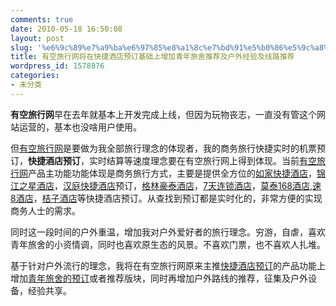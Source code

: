 ```yaml
---
comments: true
date: 2010-05-18 16:50:08
layout: post
slug: '%e6%9c%89%e7%a9%ba%e6%97%85%e8%a1%8c%e7%bd%91%e5%b0%86%e5%9c%a8%e5%bf%ab%e6%8d%b7%e9%85%92%e5%ba%97%e9%a2%84%e8%ae%a2%e5%9f%ba%e7%a1%80%e4%b8%8a%e5%a2%9e%e5%8a%a0%e9%9d%92%e5%b9%b4%e6%97%85%e8%88%8d'
title: 有空旅行网将在快捷酒店预订基础上增加青年旅舍推荐及户外经验及线路推荐
wordpress_id: 1578876
categories:
- 未分类
---
```


**有空旅行网**早在去年就基本上开发完成上线，但因为玩物丧志，一直没有管这个网站运营的，基本也没啥用户使用。

但[有空旅行网](http://www.youkong.cn)是要做为我全部旅行理念的体现者，我的商务旅行快捷实时的机票预订，**快捷酒店预订**，实时结算等速度理念要在有空旅行网上得到体现。当前[有空旅行网](http://www.youkong.cn/)产品主功能功能体现是商务旅行方式，主要是提供全方位的[如家快捷酒店](http://www.youkong.cn/inn/homeinns/)，[锦江之星酒店](http://www.youkong.cn/inn/jj-jin/)，[汉庭快捷酒店](http://www.youkong.cn/inn/htinns/)预订，[格林豪泰酒店](http://www.youkong.cn/inn/greentree/)，[7天连锁酒店](http://www.youkong.cn/inn/7daysinn/)，[莫泰168酒店](http://www.youkong.cn/inn/motai168/),[速8酒店](http://www.youkong.cn/inn/super8/)，[桔子酒店](http://www.youkong.cn/inn/orangehotel/)等快捷酒店预订。从查找到预订都是实时化的，非常方便的实现商务人士的需求。

同时这一段时间的户外重温，增加我对户外爱好者的旅行理念。穷游，自虐，喜欢青年旅舍的小资情调，同时也喜欢原生态的风景。不喜欢门票，也不喜欢人扎堆。

基于针对户外流行的理念，我将在有空旅行网原来主推[快捷酒店预订](http://www.youkong.cn/inn/)的产品功能上增加[青年旅舍的预订](http://www.youkong.cn/inn/jj-inn/)或者推荐版块，同时再增加户外路线的推荐，征集及户外设备，经验共享。
